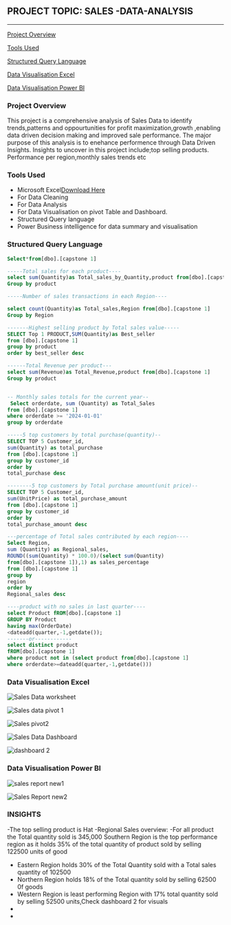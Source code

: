 ## PROJECT TOPIC: SALES -DATA-ANALYSIS
---
[Project Overview](#project-overview)

[Tools Used](#tools-used)

[Structured Query Language](#structured-query-language)

[Data Visualisation Excel](#data-visualisation-excel)

[Data Visualisation Power BI](#data-visualisation-power-bi)

### Project Overview
This project  is a comprehensive analysis of Sales Data to identify trends,patterns and oppourtunities for profit maximization,growth ,enabling data driven decision making and improved sale performance. The major purpose of this analysis is to enehance performence through Data Driven Insights. Insights to uncover in this project include;top selling products. Performance per region,monthly sales trends etc


### Tools Used

- Microsoft Excel[Download Here](https://www.microsoft.com)
- For Data Cleaning
- For Data Analysis
- For Data Visualisation on pivot Table and Dashboard.
- Structured Query language
- Power Business intelligence for data summary and visualisation
  
 ### Structured Query Language
 ```SQL
Select*from[dbo].[capstone 1]

 -----Total sales for each product----
 select sum(Quantity)as Total_sales_by_Quantity,product from[dbo].[capstone 1]  
 Group by product

 -----Number of sales transactions in each Region----
 
 select count(Quantity)as Total_sales,Region from[dbo].[capstone 1]  
 Group by Region

 -------Highest selling product by Total sales value-----
 SELECT Top 1 PRODUCT,SUM(Quantity)as Best_seller
 from [dbo].[capstone 1]
 group by product
 order by best_seller desc
 
 ------Total Revenue per product---
 select sum(Revenue)as Total_Revenue,product from[dbo].[capstone 1]  
 Group by product


 --	Monthly sales totals for the current year--
  Select orderdate, sum (Quantity) as Total_Sales 
 from [dbo].[capstone 1]
 where orderdate >= '2024-01-01'
 group by orderdate

-----5 top customers by total purchase(quantity)--
SELECT TOP 5 Customer_id,
sum(Quantity) as total_purchase
from [dbo].[capstone 1]
group by customer_id
order by 
total_purchase desc

--------5 top customers by Total purchase amount(unit price)--
SELECT TOP 5 Customer_id,
sum(UnitPrice) as total_purchase_amount
from [dbo].[capstone 1]
group by customer_id
order by 
total_purchase_amount desc

---percentage of Total sales contributed by each region----
Select Region,
sum (Quantity) as Regional_sales,
ROUND((sum(Quantity) * 100.0)/(select sum(Quantity)
from[dbo].[capstone 1]),1) as sales_percentage
from [dbo].[capstone 1]
group by
region
order by
Regional_sales desc

----product with no sales in last quarter----
select Product fROM[dbo].[capstone 1]
GROUP BY Product
having max(OrderDate)
<dateadd(quarter,-1,getdate());
-------or------------
select distinct product
fROM[dbo].[capstone 1]
where product not in (select product from[dbo].[capstone 1]
where orderdate>=dateadd(quarter,-1,getdate()))
```

### Data Visualisation Excel

![Sales Data worksheet](https://github.com/user-attachments/assets/505f24e6-bda4-45bf-afdb-c96c32a346da)





![Sales data pivot 1](https://github.com/user-attachments/assets/da797fc8-298b-4fcf-a7a2-c4d3df142e64)





![Sales pivot2](https://github.com/user-attachments/assets/fd4fec96-ca10-4d9a-b174-d1399ce2667a)



![Sales Data Dashboard](https://github.com/user-attachments/assets/b0c7a855-fb62-4cab-af54-acc2e5ee6852)



![dashboard 2](https://github.com/user-attachments/assets/3f383d7c-1b4f-4f21-a0a0-77bf6c4d1dbf)


### Data Visualisation Power BI

![sales report new1](https://github.com/user-attachments/assets/88def056-2316-4148-a60b-f46eb82bc4a1)




![Sales Report new2](https://github.com/user-attachments/assets/7954dae7-4e6e-42c4-94c3-5bf72fe2dee5)












### INSIGHTS

-The top selling product is Hat
-Regional Sales overview:
-For all product the Total quantity sold is 345,000 Southern Region is the top performance region as it holds 35% of the total quantity of product sold by selling 122500 units of good
- Eastern Region holds 30% of the Total Quantity  sold with a Total sales quantity of 102500 
- Northern Region holds  18% of the Total quantity sold by selling 62500 0f goods
- Western Region is least performing Region with 17% total quantity sold by selling 52500 units,Check dashboard 2 for visuals
- 
- 


